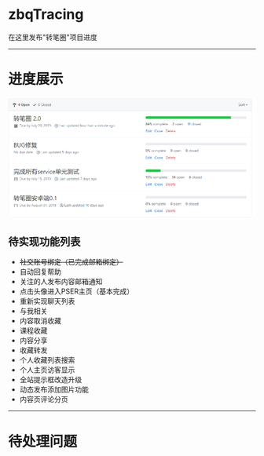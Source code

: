 # zbqTracing

在这里发布"转笔圈"项目进度

--------------------------------------------------------------------------------
# 进度展示
![批注 2019-06-30 173633](/assets/批注%202019-06-30%20173633.png)

## 待实现功能列表

- ~~社交账号绑定（已完成邮箱绑定）~~
- 自动回复帮助
- 关注的人发布内容邮箱通知
- 点击头像进入PSER主页（基本完成）
- 重新实现聊天列表
- 与我相关
- 内容取消收藏
- 课程收藏
- 内容分享
- 收藏转发
- 个人收藏列表搜索
- 个人主页访客显示
- 全站提示框改造升级
- 动态发布添加图片功能
- 内容页评论分页

--------------------------------------------------------------------------------

# 待处理问题

